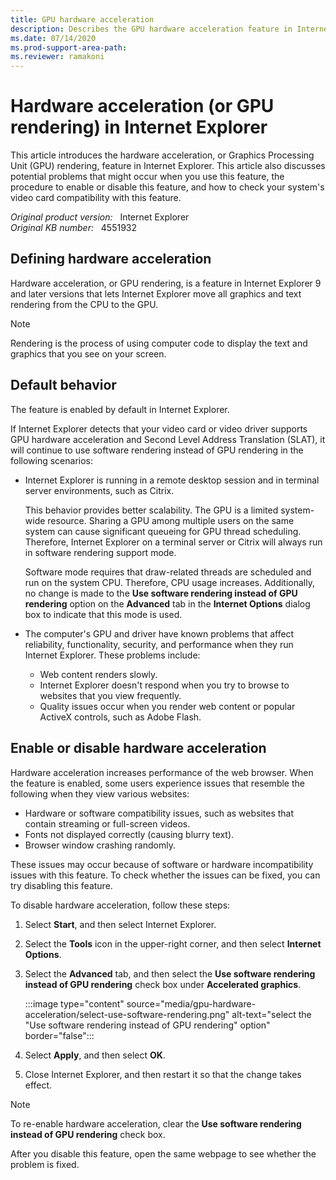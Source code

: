 ```yaml
---
title: GPU hardware acceleration
description: Describes the GPU hardware acceleration feature in Internet Explorer and potential problems with it.
ms.date: 07/14/2020
ms.prod-support-area-path:
ms.reviewer: ramakoni
---
```

# Hardware acceleration (or GPU rendering) in Internet Explorer

This article introduces the hardware acceleration, or Graphics Processing Unit (GPU) rendering, feature in Internet Explorer. This article also discusses potential problems that might occur when you use this feature, the procedure to enable or disable this feature, and how to check your system's video card compatibility with this feature.

_Original product version:_ &nbsp; Internet Explorer  
_Original KB number:_ &nbsp; 4551932

## Defining hardware acceleration

Hardware acceleration, or GPU rendering, is a feature in Internet Explorer 9 and later versions that lets Internet Explorer move all graphics and text rendering from the CPU to the GPU.

> [!NOTE]
> Rendering is the process of using computer code to display the text and graphics that you see on your screen.

## Default behavior

The feature is enabled by default in Internet Explorer.

If Internet Explorer detects that your video card or video driver supports GPU hardware acceleration and Second Level Address Translation (SLAT), it will continue to use software rendering instead of GPU rendering in the following scenarios:

- Internet Explorer is running in a remote desktop session and in terminal server environments, such as Citrix.

  This behavior provides better scalability. The GPU is a limited system-wide resource. Sharing a GPU among multiple users on the same system can cause significant queueing for GPU thread scheduling. Therefore, Internet Explorer on a terminal server or Citrix will always run in software rendering support mode.

  Software mode requires that draw-related threads are scheduled and run on the system CPU. Therefore, CPU usage increases. Additionally, no change is made to the **Use software rendering instead of GPU rendering** option on the **Advanced** tab in the **Internet Options** dialog box to indicate that this mode is used.

- The computer's GPU and driver have known problems that affect reliability, functionality, security, and performance when they run Internet Explorer. These problems include:

  - Web content renders slowly.
  - Internet Explorer doesn't respond when you try to browse to websites that you view frequently.
  - Quality issues occur when you render web content or popular ActiveX controls, such as Adobe Flash.

## Enable or disable hardware acceleration

Hardware acceleration increases performance of the web browser. When the feature is enabled, some users experience issues that resemble the following when they view various websites:

- Hardware or software compatibility issues, such as websites that contain streaming or full-screen videos.
- Fonts not displayed correctly (causing blurry text).
- Browser window crashing randomly.

These issues may occur because of software or hardware incompatibility issues with this feature. To check whether the issues can be fixed, you can try disabling this feature.

To disable hardware acceleration, follow these steps:

1. Select **Start**, and then select Internet Explorer.

1. Select the **Tools** icon in the upper-right corner, and then select **Internet Options**.

1. Select the **Advanced** tab, and then select the **Use software rendering instead of GPU rendering** check box under **Accelerated graphics**.

   :::image type="content" source="media/gpu-hardware-acceleration/select-use-software-rendering.png" alt-text="select the "Use software rendering instead of GPU rendering" option" border="false":::

1. Select **Apply**, and then select **OK**.

1. Close Internet Explorer, and then restart it so that the change takes effect.

> [!NOTE]
> To re-enable hardware acceleration, clear the **Use software rendering instead of GPU rendering** check box.

After you disable this feature, open the same webpage to see whether the problem is fixed.

